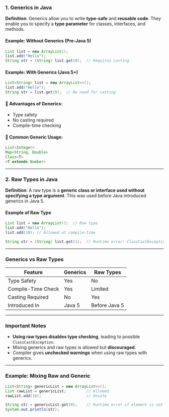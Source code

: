 
###  **1. Generics in Java**

**Definition**:
Generics allow you to write **type-safe** and **reusable code**. They enable you to specify a **type parameter** for classes, interfaces, and methods.

####  **Example: Without Generics (Pre-Java 5)**

```java
List list = new ArrayList();
list.add("Hello");
String str = (String) list.get(0);  // Requires casting
```

####  **Example: With Generics (Java 5+)**

```java
List<String> list = new ArrayList<>();
list.add("Hello");
String str = list.get(0);  // No need for casting
```

#### 🔸 Advantages of Generics:

* Type safety
* No casting required
* Compile-time checking

#### 🔸 Common Generic Usage:

```java
List<Integer>
Map<String, Double>
Class<T>
<T extends Number>
```

---

###  **2. Raw Types in Java**

**Definition**:
A raw type is a **generic class or interface used without specifying a type argument**. This was used before Java introduced generics in Java 5.

####  **Example of Raw Type**

```java
List list = new ArrayList();  // Raw type
list.add("Hello");
list.add(10); // Allowed at compile-time

String str = (String) list.get(1);  // Runtime error: ClassCastException
```

---

###  **Generics vs Raw Types**

| Feature            | Generics | Raw Types     |
| ------------------ | -------- | ------------- |
| Type Safety        | Yes      | No            |
| Compile-Time Check | Yes      | Limited       |
| Casting Required   | No       | Yes           |
| Introduced In      | Java 5   | Before Java 5 |

---

###  Important Notes

* **Using raw types disables type checking**, leading to possible `ClassCastException`.
* Mixing generics and raw types is allowed but **discouraged**.
* Compiler gives **unchecked warnings** when using raw types with generics.

---

###  Example: Mixing Raw and Generic

```java
List<String> genericList = new ArrayList<>();
List rawList = genericList;         // Allowed
rawList.add(10);                    // Unsafe

String str = genericList.get(0);    // Runtime error if element is not a String
System.out.println(str);
```


